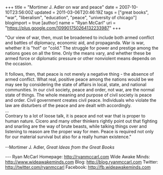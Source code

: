 +++
title = "Mortimer J. Adler on war and peace"
date = 2007-10-10T23:56:00Z
updated = 2011-03-06T20:46:19Z
tags = ["great books", "war", "liberalism", "education", "peace", "university of chicago"]
blogimport = true
[author]
	name = "Ryan McCarl"
	uri = "https://plus.google.com/109901750264132233987"
+++

"Our view of war, then, must be broadened to include both armed conflict and battles of diplomacy, economic aid, and propaganda. War is war, whether it is "hot" or "cold." The struggle for power and prestige among the nations goes on all the time. Only the means vary, and whether these be armed force or diplomatic pressure or other nonviolent means depends on the occasion.<br /><br />It follows, then, that peace is not merely a negative thing - the absence of armed conflict. What real, positive peace among the nations would be we may see by considering the state of affairs in local, state, and national communities. In our civil society, peace and order, not war, are the normal state of things. The whole meaning and purpose of civil society is peace and order. Civil government creates civil peace. Individuals who violate the law are disturbers of the peace and are dealt with accordingly.<br />...<br />Contrary to a lot of loose talk, it is peace and not war that is proper to human nature. Cicero and many other thinkers rightly point out that fighting and snarling are the way of brute beasts, while talking things over and listening to reason are the proper way for men. Peace is required not only for our material survival but also for a really human existence."<br /><br />--Mortimer J. Adler, <em>Great Ideas from the Great Books</em><div class="blogger-post-footer">---
Ryan McCarl
Homepage: http://ryanmccarl.com
Wide Awake Minds: http://www.wideawakeminds.com
Blog: http://blog.ryanmccarl.com
Twitter: http://twitter.com/ryanmccarl
Facebook: http://fb.wideawakeminds.com</div>
